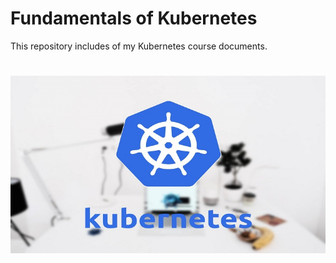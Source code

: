# Fundamentals of Kubernetes

This repository includes of my Kubernetes course documents.


# <img src="./banner.jpg">






